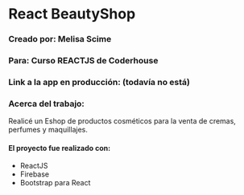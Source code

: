 # React BeautyShop
### Creado por: Melisa Scime
### Para: Curso REACTJS de Coderhouse
### Link a la app en producción: (todavía no está)

### Acerca del trabajo:
Realicé un Eshop de productos cosméticos para la venta de cremas, perfumes y maquillajes. 

#### El proyecto fue realizado con:
 - ReactJS 
 - Firebase
 - Bootstrap para React 
